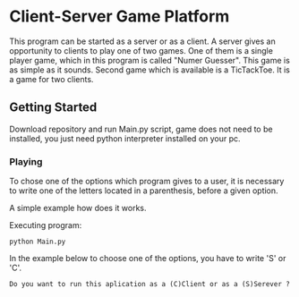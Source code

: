 # Client-Server Game Platform
This program can be started as a server or as a client.
 A server gives an opportunity to clients to play one of two games.
  One of them is a single player game, which in this program is called "Numer Guesser". 
  This game is as simple as it sounds. Second game which is available is a TicTackToe.
   It is a game for two clients. 

## Getting Started

Download repository and run Main.py script, game does not need to be installed, you just need python interpreter installed on your pc.

### Playing


To chose one of the options which program gives to a user, it is necessary to write one of
 the letters located in a parenthesis, before a  given option. 


A simple example how does it works.

Executing program:

```
python Main.py
```

In the example below to choose one of the options, you have to write 'S' or 'C'.

```
Do you want to run this aplication as a (C)Client or as a (S)Serever ?
```
